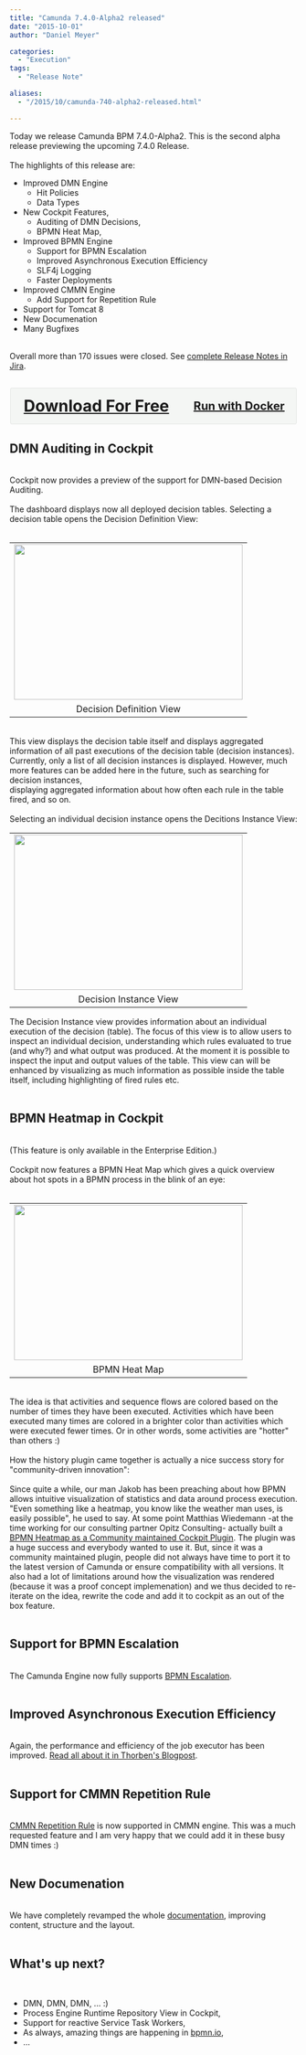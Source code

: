```yaml
---
title: "Camunda 7.4.0-Alpha2 released"
date: "2015-10-01"
author: "Daniel Meyer"

categories:
  - "Execution"
tags: 
  - "Release Note"

aliases:
  - "/2015/10/camunda-740-alpha2-released.html"

---
```


<div>
Today we release Camunda BPM 7.4.0-Alpha2. This is the second alpha release previewing the upcoming 7.4.0 Release.<br />
<br />
The highlights of this release are:<br />
<ul><li>Improved DMN Engine<br />
<ul><li>Hit Policies</li>
<li>Data Types</li>
</ul></li>
<li>New Cockpit Features,<br />
<ul><li>Auditing of DMN Decisions,</li>
<li>BPMN Heat Map,</li>
</ul></li>
<li>Improved BPMN Engine<br />
<ul><li>Support for BPMN Escalation</li>
<li>Improved Asynchronous Execution Efficiency</li>
<li>SLF4j Logging</li>
<li>Faster Deployments</li>
</ul></li>
<li>Improved CMMN Engine<br />
<ul><li>Add Support for Repetition Rule</li>
</ul></li>
<li>Support for Tomcat 8</li>
<li>New Documenation</li>
<li>Many Bugfixes</li>
</ul><br />
Overall more than 170 issues were closed. See <a href="https://app.camunda.com/jira/secure/ReleaseNote.jspa?projectId=10230&amp;version=14194">complete Release Notes in Jira</a>.<br />
<div style="background-color: #f4f6f4; border-radius: 3px; border: 1px solid #e4e6e4; margin: 30px auto; max-width: 500px; overflow: hidden;"><h2 style="-moz-box-sizing: border-box; -webkit-box-sizing: border-box; box-sizing: border-box; float: left; margin: 0; padding: 15px; position: relative; text-align: center; width: 300px;"><a href="http://camunda.org/download#latest" style="display: block; font-size: 28px; line-height: 32px; text-align: center;">Download For Free</a>   </h2><h3 style="-moz-box-sizing: border-box; -webkit-box-sizing: border-box; box-sizing: border-box; float: right; margin: 0; padding: 15px; position: relative; text-align: center; width: 200px;"><a href="https://registry.hub.docker.com/u/camunda/camunda-bpm-platform/" style="display: block; font-size: 20px; line-height: 32px; text-align: center;">Run with Docker</a>   </h3></div><a name='more'></a><h2>DMN Auditing in Cockpit</h2><br />
Cockpit now provides a preview of the support for DMN-based Decision Auditing.<br />
<br />
The dashboard displays now all deployed decision tables. Selecting a decision table opens the Decision Definition View:<br />
<br />
<table align="center" cellpadding="0" cellspacing="0" class="tr-caption-container" style="margin-left: auto; margin-right: auto; text-align: center;"><tbody>
<tr><td style="text-align: center;"><a href="http://4.bp.blogspot.com/-IKthxtJdZ74/Vgvp-IK8avI/AAAAAAAADeY/YJY6hqJcmkw/s1600/cockpit-dmn-1.png" imageanchor="1" style="margin-left: auto; margin-right: auto;"><img border="0" height="272" src="http://4.bp.blogspot.com/-IKthxtJdZ74/Vgvp-IK8avI/AAAAAAAADeY/YJY6hqJcmkw/s400/cockpit-dmn-1.png" width="400" /></a></td></tr>
<tr><td class="tr-caption" style="text-align: center;">Decision Definition View</td></tr>
</tbody></table><br />
This view displays the decision table itself and displays aggregated information of all past executions of the decision table (decision instances).<br />
Currently, only a list of all decision instances is displayed. However, much more features can be added here in the future, such as searching for decision instances,<br />
displaying aggregated information about how often each rule in the table fired, and so on.<br />
<br />
Selecting an individual decision instance opens the Decitions Instance View:<br />
<table align="center" cellpadding="0" cellspacing="0" class="tr-caption-container" style="margin-left: auto; margin-right: auto; text-align: center;"><tbody>
<tr><td style="text-align: center;"><a href="http://3.bp.blogspot.com/--3o2cYGLqIg/Vgvq72E0jZI/AAAAAAAADek/mx7WgmoX5rA/s1600/cockpit-dmn-2.png" imageanchor="1" style="margin-left: auto; margin-right: auto;"><img border="0" height="272" src="http://3.bp.blogspot.com/--3o2cYGLqIg/Vgvq72E0jZI/AAAAAAAADek/mx7WgmoX5rA/s400/cockpit-dmn-2.png" width="400" /></a></td></tr>
<tr><td class="tr-caption" style="text-align: center;">Decision Instance View</td></tr>
</tbody></table>The Decision Instance view provides information about an individual execution of the decision (table). The focus of this view is to allow users to inspect an individual decision, understanding which rules evaluated to true (and why?) and what output was produced. At the moment it is possible to inspect the input and output values of the table. This view can will be enhanced by visualizing as much information as possible inside the table itself, including highlighting of fired rules etc.<br />
<br />
<h2>BPMN Heatmap in Cockpit</h2><br />
(This feature is only available in the Enterprise Edition.)<br />
<br />
Cockpit now features a BPMN Heat Map which gives a quick overview about hot spots in a BPMN process in the blink of an eye:<br />
<br />
<table align="center" cellpadding="0" cellspacing="0" class="tr-caption-container" style="margin-left: auto; margin-right: auto; text-align: center;"><tbody>
<tr><td style="text-align: center;"><a href="http://4.bp.blogspot.com/-g6DjLA6aMtM/VgvpTrpmXtI/AAAAAAAADeQ/c8_qYnnrZtg/s1600/cockpit-heatmap.png" imageanchor="1" style="margin-left: auto; margin-right: auto;"><img border="0" height="272" src="http://4.bp.blogspot.com/-g6DjLA6aMtM/VgvpTrpmXtI/AAAAAAAADeQ/c8_qYnnrZtg/s400/cockpit-heatmap.png" width="400" /></a></td></tr>
<tr><td class="tr-caption" style="text-align: center;">BPMN Heat Map</td></tr>
</tbody></table><br />
The idea is that activities and sequence flows are colored based on the number of times they have been executed. Activities which have been executed many times are colored in a brighter color than activities which were executed fewer times. Or in other words, some activities are "hotter" than others :)<br />
<br />
How the history plugin came together is actually a nice success story for "community-driven innovation":<br />
<br />
Since quite a while, our man Jakob has been preaching about how BPMN allows intuitive visualization of statistics and data around process execution. "Even something like a heatmap, you know like the weather man uses, is easily possible", he used to say. At some point Matthias Wiedemann -at the time working for our consulting partner Opitz Consulting- actually built a <a href="https://github.com/mwiede/camunda-cockpit-plugins/tree/master/cockpit-plugin-heatmap">BPMN Heatmap as a Community maintained Cockpit Plugin</a>. The plugin was a huge success and everybody wanted to use it. But, since it was a community maintained plugin, people did not always have time to port it to the latest version of Camunda or ensure compatibility with all versions. It also had a lot of limitations around how the visualization was rendered (because it was a proof concept implemenation) and we thus decided to re-iterate on the idea, rewrite the code and add it to cockpit as an out of the box feature.<br />
<br />
<h2>Support for BPMN Escalation</h2><br />
The Camunda Engine now fully supports <a href="https://docs.camunda.org/manual/latest/reference/bpmn20/events/escalation-events/">BPMN Escalation</a>.<br />
<br />
<h2>Improved Asynchronous Execution Efficiency</h2><br />
Again, the performance and efficiency of the job executor has been improved. <a href="http://blog.camunda.org/2015/09/scaling-camunda-bpm-in-cluster-job.html">Read all about it in Thorben's Blogpost</a>.<br />
<br />
<h2>Support for CMMN Repetition Rule</h2><br />
<a href="https://docs.camunda.org/manual/latest/reference/cmmn10/markers/repetition-rule/">CMMN Repetition Rule</a> is now supported in CMMN engine. This was a much requested feature and I am very happy that we could add it in these busy DMN times :)<br />
<br />
<h2>New Documenation</h2><br />
We have completely revamped the whole <a href="http://docs.camunda.org/manual/latest">documentation</a>, improving content, structure and the layout.<br />
<br />
<h2>What's up next?</h2><br />
<ul><li>DMN, DMN, DMN, ... :)</li>
<li>Process Engine Runtime Repository View in Cockpit,</li>
<li>Support for reactive Service Task Workers,</li>
<li>As always, amazing things are happening in <a href="http://bpmn.io/">bpmn.io</a>,</li>
<li>...</li>
</ul>
</div>